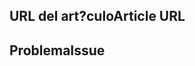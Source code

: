 <!---
Welcome to the Office Add-ins documentation repository.

To report an issue with the Office-Add-ins documentation, please provide the article URL and describe the issue below. Alternatively, if you want to submit a pull request with your recommended documentation changes, we will review your contributions and update our documentation accordingly.

If your issue is not related to the Office Add-ins documentation, please post it to one of the following channels instead:

- To ask a question about using the Office.js API, post your question to Stack Overflow and tag it with the "office-js" tag (http://stackoverflow.com/questions/tagged/office-js).

- To report an issue with the Office.js API or platform, create the issue in the OfficeDev/office-js repository (https://github.com/OfficeDev/office-js), which members of the product team monitor for customer-reported issues.

- To submit a feature request for the Office.js API or platform, post your idea under Microsoft 365 on Q&A (https://docs.microsoft.com/answers/products/m365), or if the feature request already exists there, add your vote for it.
-->

<!--- Provide a general summary of the documentation issue in the Title above -->

## <a name="article-url"></a><span data-ttu-id="c845e-101">URL del art?culo</span><span class="sxs-lookup"><span data-stu-id="c845e-101">Article URL</span></span>
<!-- Provide the URL of the article that this documentation issue relates to -->

## <a name="issue"></a><span data-ttu-id="c845e-102">Problema</span><span class="sxs-lookup"><span data-stu-id="c845e-102">Issue</span></span>
<!-- Provide a thorough description of the documentation issue -->
